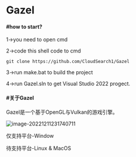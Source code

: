 
# Gazel

#### #how to start?

1->you need to open cmd

2->code this shell code to cmd

```shell
git clone https://github.com/CloudSearch1/Gazel
```

3->run make.bat to build the project

4->run Gazel.sln to get Visual Studio 2022 progect.

#### #关于Gazel

Gazel是一个基于OpenGL与Vulkan的游戏引擎。

![image-20221211231740711](C:\Users\asuka\Desktop\Gazel\Gazel\images\image-20221211231740711.png)

仅支持平台-Window

待支持平台-Linux & MacOS

